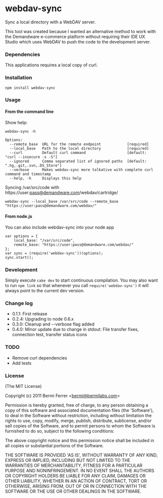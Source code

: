# webdav-sync

Sync a local directory with a WebDAV server.

This tool was created because I wanted an alternative method to work
with the Demandware e-commerce platform without requiring their 
IDE UX Studio which uses WebDAV to push the code to the development server.

### Dependencies

This applications requires a local copy of curl.

### Installation

    npm install webdav-sync

### Usage

#### From the command line

Show help:

    webdav-sync -h
    
    Options:
      --remote_base  URL for the remote endpoint            [required]
      --local_base   Path to the local directory            [required]
      --curl         Default curl command                   [default: "curl --insecure -s -S"]
      --ignored      Comma separated list of ignored paths  [default: ".hg,.git,.svn,.DS_Store"]
      --verbose      Makes webdav-sync more talkative with complete curl command and timestamp 
      --help, -h     Displays this help
    

Syncing /var/src/code with https://user:pass@demandware.com/webdav/cartridge/

    webdav-sync --local_base /var/src/code --remote_base "https://user:pass@demandware.com/webdav/"


#### From node.js

You can also include webdav-sync into your node app

    var options = {
        local_base: "/var/src/code",
        remote_base: "https://user:pass@demandware.com/webdav/"
    };
    var sync = (require('webdav-sync'))(options);
    sync.start();


### Development

Simply execute `cake dev` to start continuous compilation. You may also want to run `npm link` so that whenever you call `require('webdav-sync')` it will always point to the current dev version.

### Change log

 - 0.1.1: First release
 - 0.2.4: Upgrading to node 0.6.x
 - 0.3.0: Cleanup and --verbose flag added
 - 0.4.0: Minor update due to change in stdout: File transfer fixes, connection test, transfer status icons

### TODO

* Remove curl dependencies
* Add tests

### License 

(The MIT License)

Copyright (c) 2011 Bermi Ferrer &lt;bermi@bermilabs.com&gt;

Permission is hereby granted, free of charge, to any person obtaining
a copy of this software and associated documentation files (the
'Software'), to deal in the Software without restriction, including
without limitation the rights to use, copy, modify, merge, publish,
distribute, sublicense, and/or sell copies of the Software, and to
permit persons to whom the Software is furnished to do so, subject to
the following conditions:

The above copyright notice and this permission notice shall be
included in all copies or substantial portions of the Software.

THE SOFTWARE IS PROVIDED 'AS IS', WITHOUT WARRANTY OF ANY KIND,
EXPRESS OR IMPLIED, INCLUDING BUT NOT LIMITED TO THE WARRANTIES OF
MERCHANTABILITY, FITNESS FOR A PARTICULAR PURPOSE AND NONINFRINGEMENT.
IN NO EVENT SHALL THE AUTHORS OR COPYRIGHT HOLDERS BE LIABLE FOR ANY
CLAIM, DAMAGES OR OTHER LIABILITY, WHETHER IN AN ACTION OF CONTRACT,
TORT OR OTHERWISE, ARISING FROM, OUT OF OR IN CONNECTION WITH THE
SOFTWARE OR THE USE OR OTHER DEALINGS IN THE SOFTWARE.